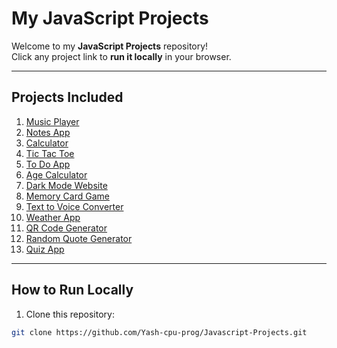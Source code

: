 # My JavaScript Projects 

Welcome to my **JavaScript Projects** repository!  
Click any project link to **run it locally** in your browser.

---

## Projects Included

1. [Music Player](Music-player/index.html)  
2. [Notes App](Notes-app/index.html)  
3. [Calculator](Calculator/index.html)  
4. [Tic Tac Toe](Tic-Tac-Toe/index.html)  
5. [To Do App](To-do-App/index.html)  
6. [Age Calculator](Age-Calculator/index.html)  
7. [Dark Mode Website](dark-mode/index.html)  
8. [Memory Card Game](memory-card-game/index.html)  
9. [Text to Voice Converter](text-to-voice/index.html)  
10. [Weather App](weather-app/index.html)  
11. [QR Code Generator](QR-Code-Generator/index.html)  
12. [Random Quote Generator](Random-Quote-Generator/index.html)  
13. [Quiz App](Quiz-App/index.html)  

---

## How to Run Locally

1. Clone this repository:  

```bash
git clone https://github.com/Yash-cpu-prog/Javascript-Projects.git



